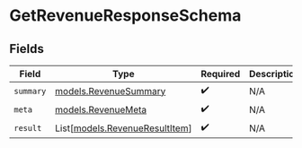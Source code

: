 # GetRevenueResponseSchema


## Fields

| Field                                                            | Type                                                             | Required                                                         | Description                                                      |
| ---------------------------------------------------------------- | ---------------------------------------------------------------- | ---------------------------------------------------------------- | ---------------------------------------------------------------- |
| `summary`                                                        | [models.RevenueSummary](../models/revenuesummary.md)             | :heavy_check_mark:                                               | N/A                                                              |
| `meta`                                                           | [models.RevenueMeta](../models/revenuemeta.md)                   | :heavy_check_mark:                                               | N/A                                                              |
| `result`                                                         | List[[models.RevenueResultItem](../models/revenueresultitem.md)] | :heavy_check_mark:                                               | N/A                                                              |